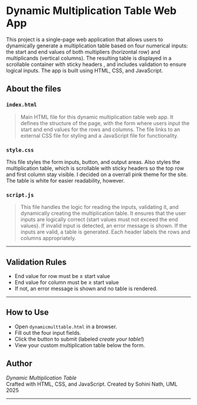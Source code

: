 # Dynamic Multiplication Table Web App

This project is a single-page web application that allows users to dynamically generate a multiplication table based on four numerical inputs: the start and end values of both multipliers (horizontal row) and multiplicands (vertical columns).
The resulting table is displayed in a scrollable container with sticky headers , and includes validation to ensure logical inputs. The app is built using  HTML, CSS, and JavaScript.

## About the files

### `index.html`

> Main HTML file for this dynamic multiplication table web app. 
  It defines the structure of the page, with the form where users input the start and 
  end values for the rows and columns. The file  links to an external CSS file 
  for styling and a JavaScript file for functionality.

### `style.css`

>  
   This file styles the form inputs, button, and output areas. Also styles
   the multiplication table, which is  scrollable with sticky headers so the top row
   and first column stay visible. I decided on a overrall pink theme for the site. 
    The table is white for easier readability, however.

### `script.js`

> This file handles the logic for reading the inputs, 
validating it, and dynamically creating the multiplication table. It ensures that the user inputs are 
logically correct (start values must not exceed the end values). If invalid input is detected, 
an error message is shown. If the inputs are valid, a table is generated. 
Each header labels the rows and columns
appropriately.

---

## Validation Rules

- End value for row must be ≥ start value
- End value for column must be ≥ start value
- If not, an error message is shown and no table is rendered.

---

## How to Use
- Open `dynamicmulttable.html` in a browser.
- Fill out the four input fields.
- Click the button to submit (labeled *create your table!*)
- View your custom multiplication table below the form.

## Author

*Dynamic Multiplication Table*  
Crafted with HTML, CSS, and JavaScript.
Created by Sohini Nath, UML 2025

---
